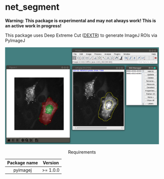 # net_segment

**Warning: This package is experimental and may not always work! This is an active work in progress!**

This package uses Deep Extreme Cut ([DEXTR](https://github.com/scaelles/DEXTR-PyTorch)) to generate ImageJ ROIs via PyImageJ

![screenshot](doc/doc_images/demo_screenshot.png)
<center>
Requirements
</center>

| Package name | Version |
| :---: | :---: |
| pyimagej | >= 1.0.0 |

